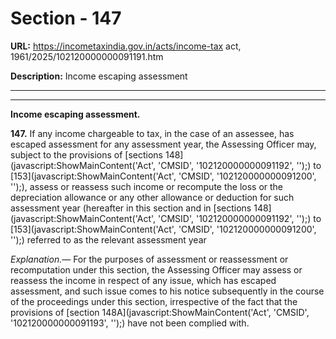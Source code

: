 # Section - 147

**URL:** https://incometaxindia.gov.in/acts/income-tax act, 1961/2025/102120000000091191.htm

**Description:** Income escaping assessment

---

****

**Income escaping assessment.**

**147.** If any income chargeable to tax, in the case of an assessee, has escaped assessment for any assessment year, the Assessing Officer may, subject to the provisions of [sections 148](javascript:ShowMainContent\('Act', 'CMSID', '102120000000091192', ''\);) to [153](javascript:ShowMainContent\('Act', 'CMSID', '102120000000091200', ''\);), assess or reassess such income or recompute the loss or the depreciation allowance or any other allowance or deduction for such assessment year (hereafter in this section and in [sections 148](javascript:ShowMainContent\('Act', 'CMSID', '102120000000091192', ''\);) to [153](javascript:ShowMainContent\('Act', 'CMSID', '102120000000091200', ''\);) referred to as the relevant assessment year

 _Explanation.—_ For the purposes of assessment or reassessment or recomputation under this section, the Assessing Officer may assess or reassess the income in respect of any issue, which has escaped assessment, and such issue comes to his notice subsequently in the course of the proceedings under this section, irrespective of the fact that the provisions of [section 148A](javascript:ShowMainContent\('Act', 'CMSID', '102120000000091193', ''\);) have not been complied with.